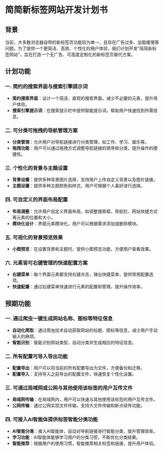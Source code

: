 # 简简新标签网站开发计划书

## 背景

当前，大多数浏览器自带的新标签页功能较为单一，且存在广告过多、加载缓慢等问题。为了提供一个更简洁、高效、个性化的用户体验，我们计划开发“简简新标签网站”，旨在打造一个无广告、可高度定制化的新标签页替代方案。

## 计划功能

### 一. 简约的搜索界面与搜索引擎提示词
- **简约搜索界面**：设计一个简洁、直观的搜索界面，减少不必要的元素，提升用户体验。
- **搜索引擎提示词**：在搜索提示栏中提供智能提示词，帮助用户快速找到所需信息。

### 二. 可分类可拖拽的导航管理方案
- **分类管理**：允许用户对导航链接进行分类管理，如工作、学习、娱乐等。
- **拖拽功能**：用户可以通过拖拽方式调整导航链接的顺序和分类，提升操作的便捷性。

### 三. 个性化的背景与主题设置
- **背景设置**：提供多种背景图片选择，支持用户上传自定义背景以及图片链接。
- **主题设置**：提供多种主题颜色和样式，用户可根据个人喜好进行选择。

### 四. 可自定义的界面布局配置
- **布局调整**：允许用户自定义界面布局，如调整搜索框、导航栏、网站快捷方式等元素的位置和大小。
- **模块化设计**：界面元素模块化，用户可以根据需求添加或删除模块。

### 五. 可视化的背景预览效果
- **小图预览**：在设置背景和主题时，提供小图预览功能，方便用户查看效果。

### 六. 元素皆可右键管理的快速配置方案
- **右键菜单**：每个界面元素都支持右键点击，弹出快捷菜单，提供常用配置选项。
- **快速配置**：通过右键菜单快速进行元素的配置和管理，提升操作效率。

## 预期功能

### 一. 通过爬虫一键生成网站名称、图标等特征信息
- **自动化爬取**：通过爬虫技术自动获取网站的标题、图标等信息，减少用户手动输入的麻烦。
- **智能识别**：智能识别网站类型，自动分类并生成相应的特征信息。

### 二. 所有配置可导入导出功能
- **配置导出**：用户可以将当前的所有配置导出为文件，方便备份和迁移。
- **配置导入**：支持导入之前导出的配置文件，快速恢复个性化设置。

### 三. 可通过局域网或公网与其他使用该标签的用户互传文件
- **局域网传输**：在局域网内，用户可以快速与其他使用该标签的用户互传文件。
- **公网传输**：通过公网实现文件传输，支持大文件传输和断点续传功能。

### 四. 可接入AI智能体提供标签智能分类功能
- **AI智能分类**：接入AI智能体，自动对导航链接进行智能分类，提升管理效率。
- **学习功能**：AI智能体能够学习用户的分类习惯，不断优化分类结果。
- **智能推荐**：根据用户的使用习惯，智能推荐相关标签和链接，提升用户体验。
